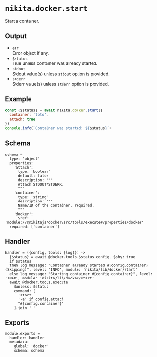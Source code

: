 
# `nikita.docker.start`

Start a container.

## Output

* `err`   
  Error object if any.
* `$status`   
  True unless container was already started.
* `stdout`   
  Stdout value(s) unless `stdout` option is provided.
* `stderr`   
  Stderr value(s) unless `stderr` option is provided.

## Example

```js
const {$status} = await nikita.docker.start({
  container: 'toto',
  attach: true
})
console.info(`Container was started: ${$status}`)
```

## Schema

    schema =
      type: 'object'
      properties:
        'attach':
          type: 'boolean'
          default: false
          description: """
          Attach STDOUT/STDERR.
          """
        'container':
          type: 'string'
          description: """
          Name/ID of the container, required.
          """
        'docker':
          $ref: 'module://@nikitajs/docker/src/tools/execute#/properties/docker'
      required: ['container']

## Handler

    handler = ({config, tools: {log}}) ->
      {$status} = await @docker.tools.$status config, $shy: true
      if $status
      then log message: "Container already started #{config.container} (Skipping)", level: 'INFO', module: 'nikita/lib/docker/start'
      else log message: "Starting container #{config.container}", level: 'INFO', module: 'nikita/lib/docker/start'
      await @docker.tools.execute
        $unless: $status
        command: [
          'start'
          '-a' if config.attach
          "#{config.container}"
        ].join ' '

## Exports

    module.exports =
      handler: handler
      metadata:
        global: 'docker'
        schema: schema
